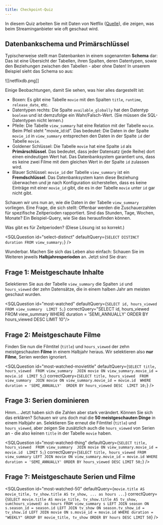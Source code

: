 ```yaml
---
title: Checkpoint-Quiz
---
```


In diesem Quiz arbeiten Sie mit Daten von Netflix ([Quelle](https://github.com/lerocha/netflixdb)), die zeigen, was beim Streaminganbieter wie oft geschaut wird.

## Datenbankschema und Primärschlüssel

Typischerweise stellt man Datenbanken in einem sogenannten **Schema** dar: Das ist eine Übersicht der Tabellen, ihren Spalten, deren Datentypen, sowie den Beziehungen zwischen den Tabellen - aber ohne Daten! In unserem Beispiel sieht das Schema so aus:

![[netflixdb.png]] 

Einige Beobachtungen, damit Sie sehen, was hier alles dargestellt ist:

-   Boxen: Es gibt eine Tabelle `movie` mit den Spalten `title`, `runtime`, `release_date`, etc.
-   Datentypen rechts: Die Spalte `available_globally` hat den Datentyp `boolean` und ist demzufolge ein Wahr/Falsch-Wert. (Sie müssen die SQL-Datentypen nicht lernen.)
-   Pfeile: Die Tabelle `view_summary` hat eine Relation mit der Tabelle `movie`. Beim Pfeil steht "movie_id:id". Das bedeutet: Die Daten in der Spalte `movie_id` in `view_summary` entsprechen den Daten in der Spalte `id` der Tabelle `movie`.
-   Goldener Schlüssel: Die Tabelle `movie` hat eine Spalte `id` als **Primärschlüssel**. Das bedeutet, dass jeder Datensatz (jede Reihe) dort einen eindeutigen Wert hat. Das Datenbanksystem garantiert uns, dass es keine zwei Filme mit dem gleichen Wert in der Spalte `id` zulassen wird.
-   Blauer Schlüssel: `movie_id` der Tabelle `view_summary` ist ein **Fremdschlüssel**. Das Datenbanksystem kann diese Beziehung überwachen und je nach Konfiguration sicherstellen, dass es keine Einträge mit einer `movie_id` gibt, die es in der Tabelle `movie` unter `id` gar nicht gibt.

Schauen wir uns nun an, wie die Daten in der Tabelle `view_summary` vorliegen. Eine Frage, die sich stellt: Offenbar werden die Zuschauerzahlen für spezifische Zeitperioden rapportiert. Sind das Stunden, Tage, Wochen, Monate? Ein Beispiel-Query, wie Sie das herausfinden können.

Was gibt es für Zeitperioden? (Diese Lösung ist so korrekt.)

<SQLQuestion id="select-distinct"
defaultQuery={`SELECT DISTINCT duration
FROM view_summary;`} />

Wunderbar. Machen Sie sich das Leben also einfach: Schauen Sie im Weiteren jeweils **Halbjahresperioden** an. Jetzt sind Sie dran:

## Frage 1: Meistgeschaute Inhalte

Selektieren Sie aus der Tabelle `view_summary` die Spalten `id` und `hours_viewed` der zehn Datensätze, die in einem halben Jahr am meisten geschaut wurden.

<SQLQuestion id="most-watched"
defaultQuery={`SELECT id, hours_viewed
FROM view_summary 
LIMIT 5;`}
correctQuery="SELECT id, hours_viewed FROM view_summary WHERE duration =
'SEMI_ANNUALLY' ORDER BY hours_viewed DESC LIMIT 10"/>

## Frage 2: Meistgeschaute Filme

Finden Sie nun die Filmtitel (`title`) und `hours_viewed` der zehn meistgeschauten **Filme** in einem Halbjahr heraus. Wir selektieren also **nur Filme**, Serien werden ignoriert.

<SQLQuestion id="most-watched-movietitle"
defaultQuery={`SELECT title, hours_viewed 
FROM view_summary 
JOIN movie ON view_summary.movie_id = movie.id 
LIMIT 5;`}
correctQuery={`SELECT title, hours_viewed 
FROM view_summary 
JOIN movie ON view_summary.movie_id = movie.id 
WHERE duration = 'SEMI_ANNUALLY' 
ORDER BY hours_viewed DESC 
LIMIT 10;`}
/>

## Frage 3: Serien dominieren

Hmm... Jetzt haben sich die Zahlen aber stark verändert. Können Sie sich das erklären? Schauen wir uns doch mal die **50 meistgeschauten Dinge** in einem Halbjahr an. Selektieren Sie erneut die Filmtitel (`title`) und `hours_viewed`, aber zeigen Sie zusätzlich auch die `hours_viewed` von Serien an - die also keinen `title` in der Tabelle `movie` haben.

<SQLQuestion id="most-watched-thing"
defaultQuery={`SELECT title, hours_viewed 
FROM view_summary 
JOIN movie ON view_summary.movie_id = movie.id 
LIMIT 5;`}
correctQuery={`SELECT title, hours_viewed FROM view_summary LEFT JOIN movie ON view_summary.movie_id = movie.id WHERE duration = 'SEMI_ANNUALLY' ORDER BY hours_viewed DESC LIMIT 50;`}
/>

## Frage ?: Meistgeschaute Serien und Filme

<SQLQuestion id="most-watched-50"
defaultQuery={`movie.title AS movie_title, tv_show.title AS tv_show, ... as hours ...`}
correctQuery={`SELECT movie.title AS movie_title, tv_show.title AS tv_show, sum(hours_viewed) as hours FROM view_summary s LEFT JOIN season ON s.season_id = season.id LEFT JOIN tv_show ON season.tv_show_id = tv_show.id LEFT JOIN movie ON s.movie_id = movie.id WHERE duration = "WEEKLY" GROUP BY movie_title, tv_show ORDER BY hours DESC LIMIT 50`}
/>
